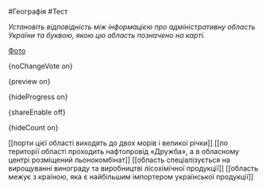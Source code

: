 #Географія #Тест

*Установіть відповідність між інформацією про адміністративну область України та буквою, якою цю область позначено на карті.*

[Фото](https://zno.osvita.ua//doc/images/znotest/29/2941/163534_50.jpg)

{noChangeVote on}

{preview on}

{hideProgress on}

{shareEnable off}

{hideCount on}

[[порти цієї області виходять до двох морів і великої річки]]
[[по території області проходить нафтопровід «Дружба», а в обласному центрі розміщений льонокомбінат]]
[[область спеціалізується на вирощуванні винограду та виробництві лісохімічної продукції]]
[[область межує з країною, яка є найбільшим імпортером української продукції]]
